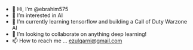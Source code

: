 - 👋 Hi, I’m @ebrahim575
- 👀 I’m interested in AI
- 🌱 I’m currently learning tensorflow and building a Call of Duty Warzone AI
- 💞️ I’m looking to collaborate on anything deep learning!
- 📫 How to reach me ... ezulqarni@gmail.com

<!---
ebrahim575/ebrahim575 is a ✨ special ✨ repository because its `README.md` (this file) appears on your GitHub profile.
You can click the Preview link to take a look at your changes.
--->
